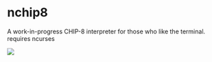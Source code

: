 nchip8
====
A work-in-progress CHIP-8 interpreter for those who like the terminal.
requires ncurses

![](https://giant.gfycat.com/ExcellentPerfumedBorderterrier.gif)
